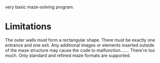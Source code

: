 very basic maze-solving program. 

# Limitations #
The outer walls must form a rectangular shape.
There must be exactly one entrance and one exit.
Any additional images or elements inserted outside of the maze structure may cause the code to malfunction.......
There're too much. Only standard and refined maze formats are supported.
